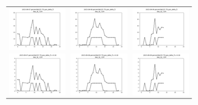 <html>
  <table>
    <tr>
      <td><img src='bee-104-step-stats-percentile-2015-09-07-px.png' width='400'/></td>
      <td><img src='bee-104-step-stats-percentile-2015-09-08-px.png' width='400'/></td>
      <td><img src='bee-104-step-stats-percentile-2015-09-09-px.png' width='400'/></td>
    </tr>
    <tr>
      <td><img src='bee-104-step-stats-percentile-2015-09-07-mm.png' width='400'/></td>
      <td><img src='bee-104-step-stats-percentile-2015-09-08-mm.png' width='400'/></td>
      <td><img src='bee-104-step-stats-percentile-2015-09-09-mm.png' width='400'/></td>
    </tr>
  </table>
</html>
